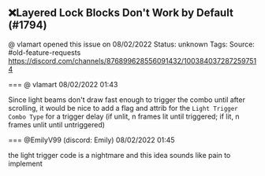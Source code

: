 ## ❌Layered Lock Blocks Don't Work by Default (#1794)
@ vlamart opened this issue on 08/02/2022
Status: unknown
Tags: 
Source: #old-feature-requests https://discord.com/channels/876899628556091432/1003840372872597514


=== @ vlamart 08/02/2022 01:43

Since light beams don't draw fast enough to trigger the combo until after scrolling, it would be nice to add a flag and attrib for the `Light Trigger Combo Type` for a trigger delay (if unlit, n frames lit until triggered; if lit, n frames unlit until untriggered)

=== @EmilyV99 (discord: Emily) 08/02/2022 01:45

the light trigger code is a nightmare and this idea sounds like pain to implement
